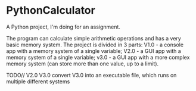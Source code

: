 # PythonCalculator
A Python project, I'm doing for an assignment.

The program can calculate simple arithmetic operations and has a very basic memory system. The project is divided in 3 parts:
V1.0 - a console app with a memory system of a single variable;
V2.0 - a GUI app with a memory system of a single variable;
v3.0 - a GUI app with a more complex memory system (can store more than one value, up to a limit).

TODO//
V2.0
V3.0
convert V3.0 into an executable file, which runs on multiple different systems
